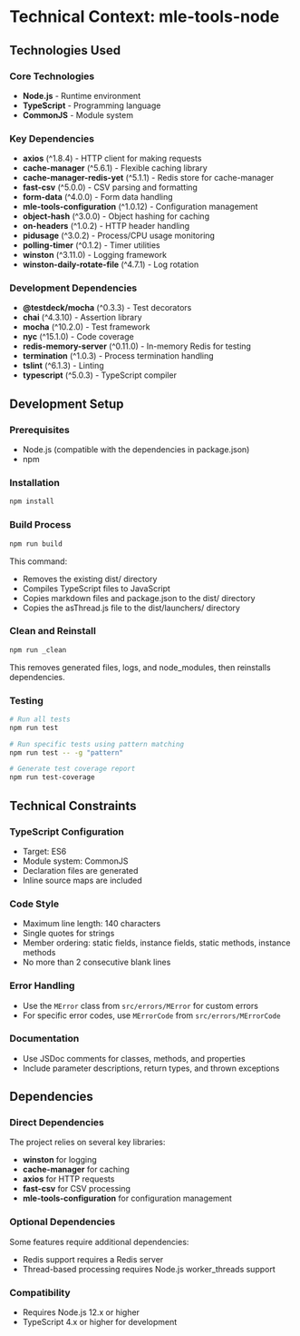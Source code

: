 # Technical Context: mle-tools-node

## Technologies Used

### Core Technologies
- **Node.js** - Runtime environment
- **TypeScript** - Programming language
- **CommonJS** - Module system

### Key Dependencies
- **axios** (^1.8.4) - HTTP client for making requests
- **cache-manager** (^5.6.1) - Flexible caching library
- **cache-manager-redis-yet** (^5.1.1) - Redis store for cache-manager
- **fast-csv** (^5.0.0) - CSV parsing and formatting
- **form-data** (^4.0.0) - Form data handling
- **mle-tools-configuration** (^1.0.12) - Configuration management
- **object-hash** (^3.0.0) - Object hashing for caching
- **on-headers** (^1.0.2) - HTTP header handling
- **pidusage** (^3.0.2) - Process/CPU usage monitoring
- **polling-timer** (^0.1.2) - Timer utilities
- **winston** (^3.11.0) - Logging framework
- **winston-daily-rotate-file** (^4.7.1) - Log rotation

### Development Dependencies
- **@testdeck/mocha** (^0.3.3) - Test decorators
- **chai** (^4.3.10) - Assertion library
- **mocha** (^10.2.0) - Test framework
- **nyc** (^15.1.0) - Code coverage
- **redis-memory-server** (^0.11.0) - In-memory Redis for testing
- **termination** (^1.0.3) - Process termination handling
- **tslint** (^6.1.3) - Linting
- **typescript** (^5.0.3) - TypeScript compiler

## Development Setup

### Prerequisites
- Node.js (compatible with the dependencies in package.json)
- npm

### Installation
```bash
npm install
```

### Build Process
```bash
npm run build
```

This command:
- Removes the existing dist/ directory
- Compiles TypeScript files to JavaScript
- Copies markdown files and package.json to the dist/ directory
- Copies the asThread.js file to the dist/launchers/ directory

### Clean and Reinstall
```bash
npm run _clean
```

This removes generated files, logs, and node_modules, then reinstalls dependencies.

### Testing
```bash
# Run all tests
npm run test

# Run specific tests using pattern matching
npm run test -- -g "pattern"

# Generate test coverage report
npm run test-coverage
```

## Technical Constraints

### TypeScript Configuration
- Target: ES6
- Module system: CommonJS
- Declaration files are generated
- Inline source maps are included

### Code Style
- Maximum line length: 140 characters
- Single quotes for strings
- Member ordering: static fields, instance fields, static methods, instance methods
- No more than 2 consecutive blank lines

### Error Handling
- Use the `MError` class from `src/errors/MError` for custom errors
- For specific error codes, use `MErrorCode` from `src/errors/MErrorCode`

### Documentation
- Use JSDoc comments for classes, methods, and properties
- Include parameter descriptions, return types, and thrown exceptions

## Dependencies

### Direct Dependencies
The project relies on several key libraries:
- **winston** for logging
- **cache-manager** for caching
- **axios** for HTTP requests
- **fast-csv** for CSV processing
- **mle-tools-configuration** for configuration management

### Optional Dependencies
Some features require additional dependencies:
- Redis support requires a Redis server
- Thread-based processing requires Node.js worker_threads support

### Compatibility
- Requires Node.js 12.x or higher
- TypeScript 4.x or higher for development
